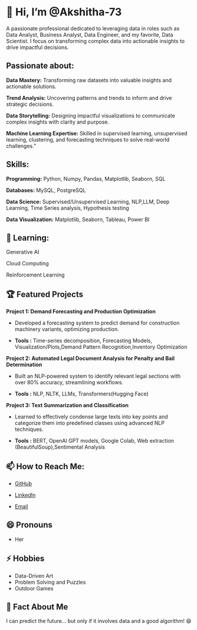 # 👋 Hi, I’m @Akshitha-73

A passionate professional dedicated to leveraging data in roles such as Data Analyst, Business Analyst, Data Engineer, and my favorite, Data Scientist. I focus on transforming complex data into actionable insights to drive impactful decisions.

## Passionate about:
**Data Mastery:** Transforming raw datasets into valuable insights and actionable solutions.

**Trend Analysis:** Uncovering patterns and trends to inform and drive strategic decisions.

**Data Storytelling:** Designing impactful visualizations to communicate complex insights with clarity and purpose.

**Machine Learning Expertise:** Skilled in supervised learning, unsupervised learning, clustering, and forecasting techniques to solve real-world challenges."

## Skills:
 **Programming:** Python, Numpy, Pandas, Matplotlib, Seaborn, SQL
 
**Databases:** MySQL, PostgreSQL

 **Data Science:** Supervised/Unsupervised Learning, NLP,LLM, Deep Learning, Time Series analysis, Hypothesis testing
 
**Data Visualization:** Matplotlib, Seaborn, Tableau, Power BI

## 🌱 Learning:
Generative AI

Cloud Computing

Reinforcement Learning

## 🏆 Featured Projects

**Project 1:  Demand Forecasting and Production Optimization**

 - Developed a forecasting system to predict demand for construction machinery variants, optimizing
 production. 
 
 - **Tools :** Time-series decomposition, Forecasting Models, Visualization/Plots,Demand Pattern Recognition,Inventory Optimization


**Project 2:  Automated Legal Document Analysis for Penalty and Bail Determination**

 - Built an NLP-powered system to identify relevant legal sections with over 80% accuracy, streamlining
 workflows.

 - **Tools :** NLP, NLTK, LLMs, Transformers(Hugging Face)

 **Project 3: Text Summarization and Classification**
 
- Learned to effectively condense large texts into key points and categorize them into predefined classes using advanced NLP techniques.

 - **Tools :** BERT, OpenAI GPT models, Google Colab, Web extraction (BeautifulSoup),Sentimental Analysis

 
## 📫 How to Reach Me:
- [GitHub](https://github.com/Akshitha-73)

- [LinkedIn](https://www.linkedin.com/in/akshithachittireddy/)

- [Email](mailto:akshithachittireddy1478@gmail.com)

## 😄 Pronouns
  - Her


## ⚡ Hobbies
- Data-Driven Art
- Problem Solving and Puzzles
- Outdoor Games

## 🎉 Fact About Me
I can predict the future... but only if it involves data and a good algorithm! 😄

